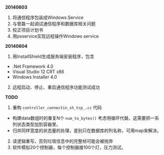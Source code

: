 **20140603**

1. 将通信程序包装成Windows Service
2. 与曾磊一起调试通信程序和数据库相关问题
3. 校正项目计划书
4. 用psservice实现远程操作Windows service

**20140604**

1. 用InstallShield生成服务端安装程序，包含
  - .Net Framework 4.0
  - Visual Studio 12 CRT x86
  - Windows Installer 4.0
2. 远程启动、停止、重启通信程序功能测试成功

**TODO**

1. 重构 `controller_connectin_sh_tcp_.cc` 代码
  - 构建data数组时的重复N个 `num_to_bytes()` 考虑用循环代替。这需要把一系列状态类型加到容器里。
  - 归并同样宽度的状态量的处理，差别只在数据库的列名称，可用map来解决。
2. 读逻辑重写，否则垃圾信息中的完整帧可能会被抛弃
3. 软件模拟20个控制器，每个控制器接100个灯，压力测试。
